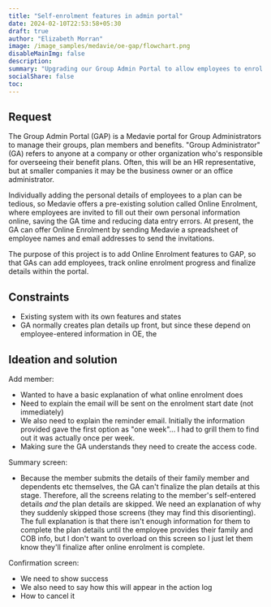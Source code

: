 ```yaml
---
title: "Self-enrolment features in admin portal"
date: 2024-02-10T22:53:58+05:30
draft: true
author: "Elizabeth Morran"
image: /image_samples/medavie/oe-gap/flowchart.png
disableMainImg: false
description: 
summary: "Upgrading our Group Admin Portal to allow employees to enrol in their own plans."           
socialShare: false
toc: 
---
```


## Request
The Group Admin Portal (GAP) is a Medavie portal for Group Administrators to manage their groups, plan members and benefits. "Group Administrator" (GA) refers to anyone at a company or other organization who's responsible for overseeing their benefit plans. Often, this will be an HR representative, but at smaller companies it may be the business owner or an office administrator.

Individually adding the personal details of employees to a plan can be tedious, so Medavie offers a pre-existing solution called Online Enrolment, where employees are invited to fill out their own personal information online, saving the GA time and reducing data entry errors. At present, the GA can offer Online Enrolment by sending Medavie a spreadsheet of employee names and email addresses to send the invitations. 

The purpose of this project is to add Online Enrolment features to GAP, so that GAs can add employees, track online enrolment progress and finalize details within the portal.

## Constraints
* Existing system with its own features and states
* GA normally creates plan details up front, but since these depend on employee-entered information in OE, the


## Ideation and solution
Add member:
* Wanted to have a basic explanation of what online enrolment does
* Need to explain the email will be sent on the enrolment start date (not immediately)
* We also need to explain the reminder email. Initially the information provided gave the first option as "one week"... I had to grill them to find out it was actually once per week.
* Making sure the GA understands they need to create the access code.

Summary screen:
* Because the member submits the details of their family member and dependents etc themselves, the GA can't finalize the plan details at this stage. Therefore, all the screens relating to the member's self-entered details *and* the plan details are skipped. We need an explanation of why they suddenly skipped those screens (they may find this disorienting). The full explanation is that there isn't enough information for them to complete the plan details until the employee provides their family and COB info, but I don't want to overload on this screen so I just let them know they'll finalize after online enrolment is complete.

Confirmation screen:
* We need to show success
* We also need to say how this will appear in the action log
* How to cancel it